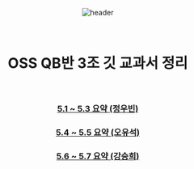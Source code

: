 <div align="center">
  
![header](https://capsule-render.vercel.app/api?type=waving&&color=CCEEFF&height=140&section=header&fontSize=100)

<br/>

# OSS QB반 3조 깃 교과서 정리

<br/>

### [5.1 ~ 5.3 요약 (정우빈)](https://github.com/betrayedpeople/git-5/blob/main/5.1%20~%205.3.md)

### [5.4 ~ 5.5 요약 (오유석)](https://github.com/betrayedpeople/git-5/blob/main/5.4%20~%205.5.md)

### [5.6 ~ 5.7 요약 (강승희)](https://github.com/betrayedpeople/git-5/blob/main/5.6~5.7%EC%9E%A5.md)
